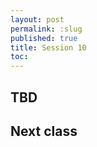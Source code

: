 ```yaml
---
layout: post
permalink: :slug
published: true
title: Session 10
toc:
---
```


## TBD

## Next class

<!-- do entry 7 -->
